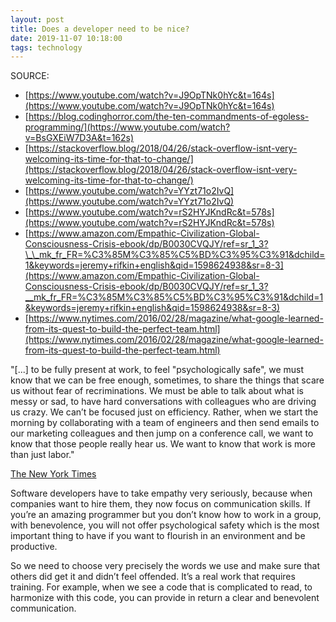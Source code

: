 ```yaml
---
layout: post
title: Does a developer need to be nice?
date: 2019-11-07 10:18:00
tags: technology
---
```


SOURCE:

- [https://www.youtube.com/watch?v=J9OpTNk0hYc&t=164s](https://www.youtube.com/watch?v=J9OpTNk0hYc&t=164s)
- [https://blog.codinghorror.com/the-ten-commandments-of-egoless-programming/](https://www.youtube.com/watch?v=BsGXEiW7D3A&t=162s)
- [https://stackoverflow.blog/2018/04/26/stack-overflow-isnt-very-welcoming-its-time-for-that-to-change/](https://stackoverflow.blog/2018/04/26/stack-overflow-isnt-very-welcoming-its-time-for-that-to-change/)
- [https://www.youtube.com/watch?v=YYzt71o2IvQ](https://www.youtube.com/watch?v=YYzt71o2IvQ)
- [https://www.youtube.com/watch?v=rS2HYJKndRc&t=578s](https://www.youtube.com/watch?v=rS2HYJKndRc&t=578s)
- [https://www.amazon.com/Empathic-Civilization-Global-Consciousness-Crisis-ebook/dp/B0030CVQJY/ref=sr_1_3?\_\_mk_fr_FR=%C3%85M%C3%85%C5%BD%C3%95%C3%91&dchild=1&keywords=jeremy+rifkin+english&qid=1598624938&sr=8-3](https://www.amazon.com/Empathic-Civilization-Global-Consciousness-Crisis-ebook/dp/B0030CVQJY/ref=sr_1_3?__mk_fr_FR=%C3%85M%C3%85%C5%BD%C3%95%C3%91&dchild=1&keywords=jeremy+rifkin+english&qid=1598624938&sr=8-3)
- [https://www.nytimes.com/2016/02/28/magazine/what-google-learned-from-its-quest-to-build-the-perfect-team.html](https://www.nytimes.com/2016/02/28/magazine/what-google-learned-from-its-quest-to-build-the-perfect-team.html)

"[...] to be fully present at work, to feel "psychologically safe", we must know that we can be free enough, sometimes, to share the things that scare us without fear of recriminations. We must be able to talk about what is messy or sad, to have hard conversations with colleagues who are driving us crazy. We can’t be focused just on efficiency. Rather, when we start the morning by collaborating with a team of engineers and then send emails to our marketing colleagues and then jump on a conference call, we want to know that those people really hear us. We want to know that work is more than just labor."

[The New York Times](https://www.nytimes.com/2016/02/28/magazine/what-google-learned-from-its-quest-to-build-the-perfect-team.html)

Software developers have to take empathy very seriously, because when companies want to hire them, they now focus on communication skills. If you’re an amazing programmer but you don’t know how to work in a group, with benevolence, you will not offer psychological safety which is the most important thing to have if you want to flourish in an environment and be productive.

So we need to choose very precisely the words we use and make sure that others did get it and didn’t feel offended. It’s a real work that requires training. For example, when we see a code that is complicated to read, to harmonize with this code, you can provide in return a clear and benevolent communication.
